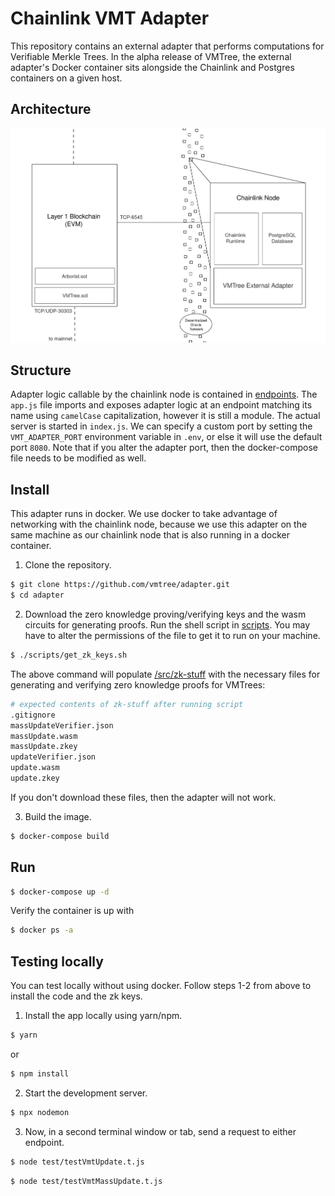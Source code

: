 # Chainlink VMT Adapter
This repository contains an external adapter that performs computations for Verifiable Merkle Trees.  In the alpha release of VMTree, the external adapter's Docker container sits alongside the Chainlink and Postgres containers on a given host.  

## Architecture 
![Diagram](/images/diagram.png)

## Structure
Adapter logic callable by the chainlink node is contained in [endpoints](./src/endpoints/). The `app.js` file imports and exposes adapter logic at an endpoint matching its name using `camelCase` capitalization, however it is still a module. The actual server is started in `index.js`. We can specify a custom port by setting the `VMT_ADAPTER_PORT` environment variable in `.env`, or else it will use the default port `8080`. Note that if you alter the adapter port, then the docker-compose file needs to be modified as well.

## Install
This adapter runs in docker. We use docker to take advantage of networking with the chainlink node, because we use this adapter on the same machine as our chainlink node that is also running in a docker container.

1. Clone the repository.
```sh
$ git clone https://github.com/vmtree/adapter.git
$ cd adapter
```

2. Download the zero knowledge proving/verifying keys and the wasm circuits for generating proofs. Run the shell script in [scripts](./scripts/). You may have to alter the permissions of the file to get it to run on your machine.
```sh
$ ./scripts/get_zk_keys.sh
```
The above command will populate [/src/zk-stuff](./src/zk-stuff/) with the necessary files for generating and verifying zero knowledge proofs for VMTrees:
```sh
# expected contents of zk-stuff after running script
.gitignore
massUpdateVerifier.json
massUpdate.wasm
massUpdate.zkey
updateVerifier.json
update.wasm
update.zkey
```
If you don't download these files, then the adapter will not work.

3. Build the image.
```sh
$ docker-compose build
```

## Run
```sh
$ docker-compose up -d
```
Verify the container is up with
```sh
$ docker ps -a 
```


## Testing locally
You can test locally without using docker. Follow steps 1-2 from above to install the code and the zk keys.
1. Install the app locally using yarn/npm.
```sh
$ yarn
```
or
```sh
$ npm install
```

2. Start the development server.
```sh
$ npx nodemon
```

3. Now, in a second terminal window or tab, send a request to either endpoint.
```sh
$ node test/testVmtUpdate.t.js
```

```sh
$ node test/testVmtMassUpdate.t.js
```
